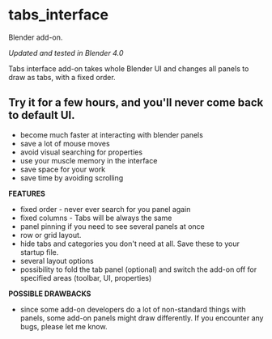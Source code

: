 # tabs_interface
Blender add-on. 

*Updated and tested in Blender 4.0*

Tabs interface add-on takes whole Blender UI and changes all panels to draw as tabs, with a fixed order. 

Try it for a few hours, and you'll never come back to default UI.
---
- become much faster at interacting with blender panels
- save a lot of mouse moves
- avoid visual searching for properties
- use your muscle memory in the interface 
- save space for your work
- save time by avoiding scrolling

**FEATURES**

- fixed order - never ever search for you panel again
- fixed columns - Tabs will be always the same
- panel pinning if you need to see several panels at once
- row or grid layout.
- hide tabs and categories you don't need at all. Save these to your startup file.
- several layout options
- possibility to fold the tab panel (optional) and switch the add-on off for specified areas (toolbar, UI, properties)

**POSSIBLE DRAWBACKS**

 - since some add-on developers do a lot of non-standard things with panels, some add-on panels might draw differently. If you encounter any bugs, please let me know.
